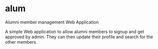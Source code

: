 # alum
Alumni member management Web Application

A simple Web application to allow alumni members to signup and get approved by admin.
They can then update their profile and search for the other members.
